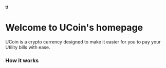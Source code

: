 <head>
<link href="https://joshlee233.github.io/UCoin/style.css" rel="stylesheet">
<title>Ucoin</title>
</head>

<body>
    <div class="nav"></div>
    <div class="banner">tt</div>
<h1> Welcome to UCoin's homepage</h1>

<p>UCoin is a crypto currency designed to make it easier for you to pay your Utility bills with ease.</p>

<h3>How it works</h3>
<p></p>

</body>
